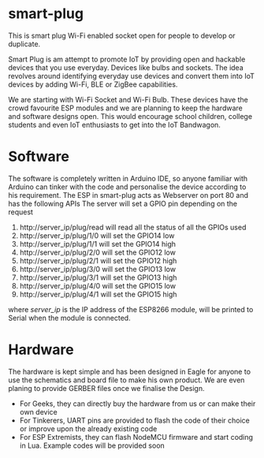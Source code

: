 # smart-plug
This is smart plug Wi-Fi enabled socket open for people to develop or duplicate.

Smart Plug is am attempt to promote IoT by providing open and hackable devices that you use everyday. Devices like bulbs and sockets. The idea revolves around identifying everyday use devices and convert them into IoT devices by adding Wi-Fi, BLE or ZigBee capabilities.

We are starting with Wi-Fi Socket and Wi-Fi Bulb. These devices have the crowd favourite ESP modules and we are planning to keep the hardware and software designs open. This would encourage school children, college students and even IoT enthusiasts to get into the IoT Bandwagon.

# Software
<p>
The software is completely written in Arduino IDE, so anyone familiar with Arduino can tinker with the code and personalise the device according to his requirement.
The ESP in smart-plug acts as Webserver on port 80 and has the following APIs
The server will set a GPIO pin depending on the request
</p>
<p>
	<ol>
		<li>http://server_ip/plug/read will read all the status of all the GPIOs used</li>
		<li>http://server_ip/plug/1/0 will set the GPIO14 low</li>
		<li>http://server_ip/plug/1/1 will set the GPIO14 high</li>
		<li>http://server_ip/plug/2/0 will set the GPIO12 low</li>
		<li>http://server_ip/plug/2/1 will set the GPIO12 high</li>
		<li>http://server_ip/plug/3/0 will set the GPIO13 low</li>
		<li>http://server_ip/plug/3/1 will set the GPIO13 high</li>
		<li>http://server_ip/plug/4/0 will set the GPIO15 low</li>
		<li>http://server_ip/plug/4/1 will set the GPIO15 high</li>
	</ol>
where <I>server_ip</I> is the IP address of the ESP8266 module, will be printed to Serial when the module is connected.
</p>

# Hardware
The hardware is kept simple and has been designed in Eagle for anyone to use the schematics and board file to make his own product. We are even planing to provide GERBER files once we finalise the Design. 
<p>
	<ul>
		<li>For Geeks, they can directly buy the hardware from us or can make their own device</li>
		<li>For Tinkerers, UART pins are provided to flash the code of their choice or improve upon the already existing code</li>
		<li>For ESP Extremists, they can flash NodeMCU firmware and start coding in Lua. Example codes will be provided soon</li>
	</ul>
</p>